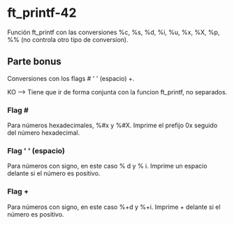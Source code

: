 # ft_printf-42
Función ft_printf con las conversiones %c, %s, %d, %i, %u, %x, %X, %p, %% (no controla otro tipo de conversion). 

## Parte bonus
Conversiones con los flags # ' ' (espacio) +.


KO --> Tiene que ir de forma conjunta con la funcion ft_printf, no separados.
### Flag \#
Para números hexadecimales, %#x y %#X.
Imprime el prefijo 0x seguido del número hexadecimal.
### Flag ' ' (espacio)
Para números con signo, en este caso % d y % i.
Imprime un espacio delante si el número es positivo.
### Flag +
Para números con signo, en este caso %+d y %+i.
Imprime + delante si el número es positivo.
